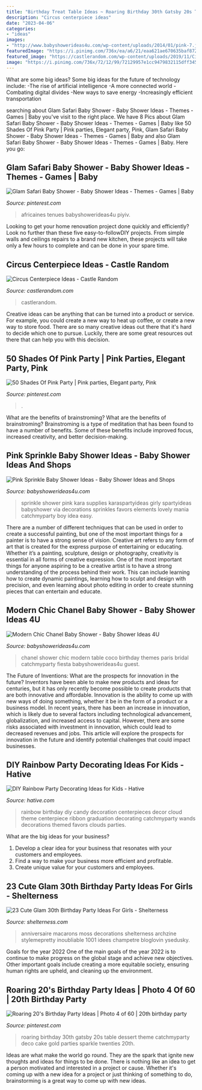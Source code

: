 ```yaml
---
title: "Birthday Treat Table Ideas ~ Roaring Birthday 30th Gatsby 20s Table Dessert Theme Catchmyparty Deco Cake Gold Parties Sparkle Twenties 20th"
description: "Circus centerpiece ideas"
date: "2023-04-06"
categories:
- "ideas"
images:
- "http://www.babyshowerideas4u.com/wp-content/uploads/2014/01/pink-7.jpg"
featuredImage: "https://i.pinimg.com/736x/ea/a6/21/eaa621ae670635baf87250960e834219.jpg"
featured_image: "https://castlerandom.com/wp-content/uploads/2019/11/Circus-Centerpiece-3.jpg"
image: "https://i.pinimg.com/736x/72/12/99/72129957e1cc9479832115dff345f6e2.jpg"
---
```



What are some big ideas?
Some big ideas for the future of technology include: 
-The rise of artificial intelligence 
-A more connected world 
-Combating digital divides 
-New ways to save energy 
-Increasingly efficient transportation

	

		
searching about Glam Safari Baby Shower - Baby Shower Ideas - Themes - Games | Baby you've visit to the right place. We have 8 Pics about Glam Safari Baby Shower - Baby Shower Ideas - Themes - Games | Baby like 50 Shades Of Pink Party | Pink parties, Elegant party, Pink, Glam Safari Baby Shower - Baby Shower Ideas - Themes - Games | Baby and also Glam Safari Baby Shower - Baby Shower Ideas - Themes - Games | Baby. Here you go:
		
    
## Glam Safari Baby Shower - Baby Shower Ideas - Themes - Games | Baby

<img loading=lazy src="https://i.pinimg.com/736x/4d/16/9c/4d169cedecd29c7ae8c98f69265c42e8.jpg" onerror="this.onerror=null;this.src='https://tse3.mm.bing.net/th?id=OIP.HWSUSHPfc2dO0njUfDffRQHaJ4&amp;pid=15.1';" alt="Glam Safari Baby Shower - Baby Shower Ideas - Themes - Games | Baby">

_Source: pinterest.com_

>africaines tenues babyshowerideas4u piyiv. 

	

Looking to get your home renovation project done quickly and efficiently? Look no further than these five easy-to-followDIY projects. From simple walls and ceilings repairs to a brand new kitchen, these projects will take only a few hours to complete and can be done in your spare time.

    
## Circus Centerpiece Ideas - Castle Random

<img loading=lazy src="https://castlerandom.com/wp-content/uploads/2019/11/Circus-Centerpiece-3.jpg" onerror="this.onerror=null;this.src='https://tse2.mm.bing.net/th?id=OIP.kjrhiVvk5gJ2rk4dJQnsVgHaLG&amp;pid=15.1';" alt="Circus Centerpiece Ideas - Castle Random">

_Source: castlerandom.com_

>castlerandom. 

	

Creative ideas can be anything that can be turned into a product or service. For example, you could create a new way to heat up coffee, or create a new way to store food. There are so many creative ideas out there that it's hard to decide which one to pursue. Luckily, there are some great resources out there that can help you with this decision.

    
## 50 Shades Of Pink Party | Pink Parties, Elegant Party, Pink

<img loading=lazy src="https://i.pinimg.com/736x/ea/a6/21/eaa621ae670635baf87250960e834219.jpg" onerror="this.onerror=null;this.src='https://tse4.mm.bing.net/th?id=OIP.A1ihBL-Xp5xDiMTLrD-hlAHaJ3&amp;pid=15.1';" alt="50 Shades Of Pink Party | Pink parties, Elegant party, Pink">

_Source: pinterest.com_

>. 

	

What are the benefits of brainstroming?
What are the benefits of brainstroming? Brainstroming is a type of meditation that has been found to have a number of benefits. Some of these benefits include improved focus, increased creativity, and better decision-making.

    
## Pink Sprinkle Baby Shower Ideas - Baby Shower Ideas And Shops

<img loading=lazy src="http://www.babyshowerideas4u.com/wp-content/uploads/2014/01/pink-7.jpg" onerror="this.onerror=null;this.src='https://tse4.mm.bing.net/th?id=OIP.HqezZl1TLyukgiHpdVquKAHaLI&amp;pid=15.1';" alt="Pink Sprinkle Baby Shower Ideas - Baby Shower Ideas and Shops">

_Source: babyshowerideas4u.com_

>sprinkle shower pink kara supplies karaspartyideas girly spartyideas babyshower via decorations sprinkles favors elements lovely mania catchmyparty boy idea easy. 

	

There are a number of different techniques that can be used in order to create a successful painting, but one of the most important things for a painter is to have a strong sense of vision.
Creative art refers to any form of art that is created for the express purpose of entertaining or educating. Whether it’s a painting, sculpture, design or photography, creativity is essential in all forms of creative expression. One of the most important things for anyone aspiring to be a creative artist is to have a strong understanding of the process behind their work. This can include learning how to create dynamic paintings, learning how to sculpt and design with precision, and even learning about photo editing in order to create stunning pieces that can entertain and educate.

    
## Modern Chic Chanel Baby Shower - Baby Shower Ideas 4U

<img loading=lazy src="https://babyshowerideas4u.com/wp-content/uploads/2016/04/Modern-Chic-Chanel-Baby-Shower-Guest-Table.jpg" onerror="this.onerror=null;this.src='https://tse1.mm.bing.net/th?id=OIP.5LE-3b8sKyGWNWd4gugLpwHaJ4&amp;pid=15.1';" alt="Modern Chic Chanel Baby Shower - Baby Shower Ideas 4U">

_Source: babyshowerideas4u.com_

>chanel shower chic modern table coco birthday themes paris bridal catchmyparty fiesta babyshowerideas4u guest. 

	

The Future of Inventions: What are the prospects for innovation in the future?
Inventors have been able to make new products and ideas for centuries, but it has only recently become possible to create products that are both innovative and affordable. Innovation is the ability to come up with new ways of doing something, whether it be in the form of a product or a business model. In recent years, there has been an increase in innovation, which is likely due to several factors including technological advancement, globalization, and increased access to capital. However, there are some risks associated with investment in innovation, which could lead to decreased revenues and jobs. This article will explore the prospects for innovation in the future and identify potential challenges that could impact businesses.

    
## DIY Rainbow Party Decorating Ideas For Kids - Hative

<img loading=lazy src="https://hative.com/wp-content/uploads/2014/11/diy-rainbow-party-decorating-ideas/4-candy-decoration.jpg" onerror="this.onerror=null;this.src='https://tse1.mm.bing.net/th?id=OIP.GfTxgQhCKywEmuWykiSTCAHaLG&amp;pid=15.1';" alt="DIY Rainbow Party Decorating Ideas for Kids - Hative">

_Source: hative.com_

>rainbow birthday diy candy decoration centerpieces decor cloud theme centerpiece ribbon graduation decorating catchmyparty wands decorations themed favors clouds parties. 

	

What are the big ideas for your business?
1. Develop a clear idea for your business that resonates with your customers and employees.
2. Find a way to make your business more efficient and profitable.
3. Create unique value for your customers and employees.

    
## 23 Cute Glam 30th Birthday Party Ideas For Girls - Shelterness

<img loading=lazy src="https://i.shelterness.com/2017/02/08-moss-30-with-floral-decor-and-lots-of-candles.jpg" onerror="this.onerror=null;this.src='https://tse3.mm.bing.net/th?id=OIP.myTpue6Xjo-mm6QgFy8tkgHaLH&amp;pid=15.1';" alt="23 Cute Glam 30th Birthday Party Ideas For Girls - Shelterness">

_Source: shelterness.com_

>anniversaire macarons moss decorations shelterness archzine stylemepretty inoubliable 1001 idees champetre bloglovin ysedusky. 

	

Goals for the year 2022
One of the main goals of the year 2022 is to continue to make progress on the global stage and achieve new objectives. Other important goals include creating a more equitable society, ensuring human rights are upheld, and cleaning up the environment.

    
## Roaring 20&#039;s Birthday Party Ideas | Photo 4 Of 60 | 20th Birthday Party

<img loading=lazy src="https://i.pinimg.com/736x/72/12/99/72129957e1cc9479832115dff345f6e2.jpg" onerror="this.onerror=null;this.src='https://tse3.mm.bing.net/th?id=OIP.ntrbOE6QzwnBzNxqkxtOkgHaLG&amp;pid=15.1';" alt="Roaring 20&#039;s Birthday Party Ideas | Photo 4 of 60 | 20th birthday party">

_Source: pinterest.com_

>roaring birthday 30th gatsby 20s table dessert theme catchmyparty deco cake gold parties sparkle twenties 20th. 

	

Ideas are what make the world go round. They are the spark that ignite new thoughts and ideas for things to be done. There is nothing like an idea to get a person motivated and interested in a project or cause. Whether it's coming up with a new idea for a project or just thinking of something to do, brainstorming is a great way to come up with new ideas.

